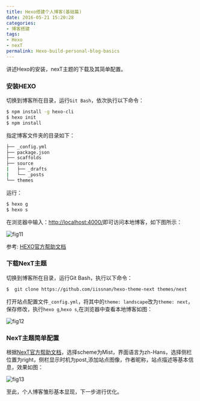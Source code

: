 ```yaml
---
title: Hexo搭建个人博客(基础篇)
date: 2016-05-21 15:20:28
categories: 
- 博客搭建
tags: 
- Hexo
- nexT
permalink: Hexo-build-personal-blog-basics
---
```

讲述Hexo的安装，nexT主题的下载及其简单配置。
<!--more-->
### 安装HEXO
切换到博客所在目录，运行``Git Bash``，依次执行以下命令：
``` bash
$ npm install -g hexo-cli
$ hexo init
$ npm install
```
指定博客文件夹的目录如下：
```bash
├── _config.yml
├── package.json
├── scaffolds
├── source
|   ├── _drafts
|   └── _posts
└── themes
```
运行：
```bash
$ hexo g
$ hexo s
```
在浏览器中输入：[http://localhost:4000/](http://localhost:4000/)即可访问本地博客，如下图所示：

![fig11](http://o9w8f1xrl.bkt.clouddn.com/images/201605/11.jpg)

参考: [HEXO官方帮助文档](https://hexo.io/zh-cn/docs/)

### 下载NexT主题
切换到博客所在目录，运行Git Bash，执行以下命令：
``` bash
$  git clone https://github.com/iissnan/hexo-theme-next themes/next
```
打开站点配置文件``_config.yml``，将其中的``theme: landscape``改为``theme: next``，保存修改，执行``hexo g``,``hexo s``,在浏览器中查看本地博客如图：

![fig12](http://o9w8f1xrl.bkt.clouddn.com/images/201605/12.jpg)

### NexT主题简单配置
根据[NexT官方帮助文档](http://theme-next.iissnan.com/getting-started.html)，选择scheme为Mist，界面语言为zh-Hans，选择侧栏位置为right，侧栏显示时机为post,添加站点图像，作者昵称，站点描述等基本信息，效果如图：

![fig13](http://o9w8f1xrl.bkt.clouddn.com/images/201605/13.jpg)

至此，个人博客雏形基本显现，下一步进行优化。
